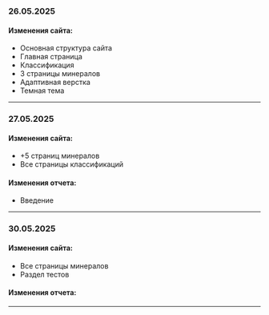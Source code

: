 ### 26.05.2025
#### Изменения сайта:
- Основная структура сайта
- Главная страница
- Классификация
- 3 страницы минералов
- Адаптивная верстка
- Темная тема
***
### 27.05.2025
#### Изменения сайта:
- +5 страниц минералов
- Все страницы классификаций
#### Изменения отчета:
* Введение
***
### 30.05.2025
#### Изменения сайта:
- Все страницы минералов
- Раздел тестов

#### Изменения отчета:

***
